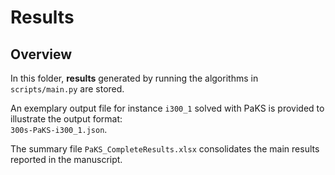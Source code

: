 # Results

## Overview

In this folder, **results** generated by running the algorithms in `scripts/main.py` are stored.

An exemplary output file for instance `i300_1` solved with PaKS is provided to illustrate the output format:  
`300s-PaKS-i300_1.json`.

The summary file `PaKS_CompleteResults.xlsx` consolidates the main results reported in the manuscript.
